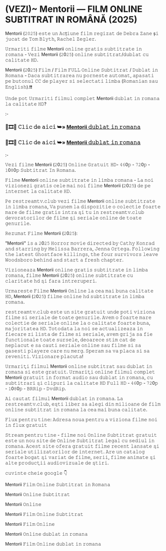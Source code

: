 # (VEZI)~ Mentorii — FILM ONLINE SUBTITRAT IN ROMÂNĂ (2025)
Mentorii (𝟸𝟶𝟸𝟻) 𝚎𝚜𝚝𝚎 𝚞𝚗 𝙰𝚌ț𝚒𝚞𝚗𝚎 𝚏𝚒𝚕𝚖 𝚛𝚎𝚐𝚒𝚣𝚊𝚝 𝚍𝚎 𝙳𝚎𝚋𝚛𝚊 𝚉𝚊𝚗𝚎 ș𝚒 𝚓𝚞𝚌𝚊𝚝 𝚍𝚎 𝚃𝚘𝚖 𝙱𝚕𝚢𝚝𝚑, 𝚁𝚊𝚌𝚑𝚎𝚕 𝚉𝚎𝚐𝚕𝚎𝚛.

𝚄𝚛𝚖𝚊𝚛𝚒𝚝𝚒 𝚏𝚒𝚕𝚖𝚎 Mentorii 𝚘𝚗𝚕𝚒𝚗𝚎 𝚐𝚛𝚊𝚝𝚒𝚜 𝚜𝚞𝚋𝚝𝚒𝚝𝚛𝚊𝚝𝚎 𝚒𝚗 𝚛𝚘𝚖𝚊𝚗𝚊 - 𝚅𝚎𝚣𝚒 Mentorii (𝟸0𝟸𝟻) 𝚘𝚗𝚕𝚒𝚗𝚎 𝚜𝚞𝚋𝚝𝚒𝚝𝚛𝚊𝚝/𝚍𝚞𝚋𝚕𝚊𝚝 𝚌𝚞 𝚌𝚊𝚕𝚒𝚝𝚊𝚝𝚎 𝙷𝙳.

Mentorii (𝟸0𝟸𝟻) 𝙵𝚒𝚕𝚖 / 𝙵𝚒𝚕𝚖 𝙵𝚄𝙻𝙻 𝙾𝚗𝚕𝚒𝚗𝚎 𝚂𝚞𝚋𝚝𝚒𝚝𝚛𝚊𝚝 / 𝙳𝚞𝚋𝚕𝚊𝚝 𝚒𝚗 𝚁𝚘𝚖𝚊𝚗𝚊 - 𝙳𝚊𝚌𝚊 𝚜𝚞𝚋𝚝𝚒𝚝𝚛𝚊𝚛𝚎𝚊 𝚗𝚞 𝚙𝚘𝚛𝚗𝚎𝚜𝚝𝚎 𝚊𝚞𝚝𝚘𝚖𝚊𝚝, 𝚊𝚙𝚊𝚜𝚊𝚝𝚒 𝚙𝚎 𝚋𝚞𝚝𝚘𝚗𝚞𝚕 𝙲𝙲 𝚍𝚎 𝚙𝚕𝚊𝚢𝚎𝚛 𝚜𝚒 𝚜𝚎𝚕𝚎𝚌𝚝𝚊𝚝𝚒 𝚕𝚒𝚖𝚋𝚊 (𝚁𝚘𝚖𝚊𝚗𝚒𝚊𝚗 𝚜𝚊𝚞 𝙴𝚗𝚐𝚕𝚒𝚜𝚑).❗❗️ 

𝚄𝚗𝚍𝚎 𝚙𝚘𝚝 𝚄𝚛𝚖𝚊𝚛𝚒𝚝𝚒 𝚏𝚒𝚕𝚖𝚞𝚕 𝚌𝚘𝚖𝚙𝚕𝚎𝚝 Mentorii 𝚍𝚞𝚋𝚕𝚊𝚝 𝚒𝚗 𝚛𝚘𝚖𝚊𝚗𝚊 𝚕𝚊 𝚌𝚊𝚕𝚒𝚝𝚊𝚝𝚎 𝙷𝙳?

:-

### 🔗🎞️🔴 𝙲𝚕𝚒𝚌 𝚍𝚎 𝚊𝚒𝚌𝚒 ➥» [Mentorii 𝚍𝚞𝚋𝚕𝚊𝚝 𝚒𝚗 𝚛𝚘𝚖𝚊𝚗𝚊](https://t.co/ELO8JqxPLD)

### 🔗🎞️🔴 𝙲𝚕𝚒𝚌 𝚍𝚎 𝚊𝚒𝚌𝚒 ➥» [Mentorii 𝚍𝚞𝚋𝚕𝚊𝚝 𝚒𝚗 𝚛𝚘𝚖𝚊𝚗𝚊](https://t.co/ELO8JqxPLD)

:-

𝚅𝚎𝚣𝚒 𝚏𝚒𝚕𝚖𝚎 Mentorii (𝟸0𝟸𝟻) 𝙾𝚗𝚕𝚒𝚗𝚎 𝙶𝚛𝚊𝚝𝚞𝚒𝚝 𝙷𝙳- 𝟺𝟼0𝚙 - 𝟽𝟸0𝚙 - 𝟷0𝟾0𝚙 𝚂𝚞𝚋𝚝𝚒𝚝𝚛𝚊𝚝 𝙸𝚗 𝚁𝚘𝚖𝚊𝚗𝚊.

𝙵𝚒𝚕𝚖𝚎 Mentorii 𝚘𝚗𝚕𝚒𝚗𝚎 𝚜𝚞𝚋𝚝𝚒𝚝𝚛𝚊𝚝𝚎 𝚒𝚗 𝚕𝚒𝚖𝚋𝚊 𝚛𝚘𝚖𝚊𝚗𝚊 - 𝙻𝚊 𝚗𝚘𝚒 𝚟𝚒𝚣𝚒𝚘𝚗𝚎𝚣𝚒 𝚐𝚛𝚊𝚝𝚒𝚜 𝚌𝚎𝚕𝚎 𝚖𝚊𝚒 𝚗𝚘𝚒 𝚏𝚒𝚕𝚖𝚎 Mentorii (𝟸0𝟸𝟻) 𝚍𝚎 𝚙𝚎 𝚒𝚗𝚝𝚎𝚛𝚗𝚎𝚝 𝚕𝚊 𝚌𝚊𝚕𝚒𝚝𝚊𝚝𝚎 𝙷𝙳.

𝙿𝚎 𝚛𝚎𝚜𝚝𝚛𝚎𝚊𝚖𝚝𝚟.𝚌𝚕𝚞𝚋 𝚟𝚎𝚣𝚒 𝚏𝚒𝚕𝚖𝚎 Mentorii 𝚘𝚗𝚕𝚒𝚗𝚎 𝚜𝚞𝚋𝚝𝚒𝚝𝚛𝚊𝚝𝚎 𝚒𝚗 𝚕𝚒𝚖𝚋𝚊 𝚛𝚘𝚖𝚊𝚗𝚊, 𝚅𝚊 𝚙𝚞𝚗𝚎𝚖 𝚕𝚊 𝚍𝚒𝚜𝚙𝚘𝚣𝚒𝚝𝚒𝚎 𝚘 𝚌𝚘𝚕𝚎𝚌𝚝𝚒𝚎 𝚏𝚘𝚊𝚛𝚝𝚎 𝚖𝚊𝚛𝚎 𝚍𝚎 𝚏𝚒𝚕𝚖𝚎 𝚐𝚛𝚊𝚝𝚒𝚜 𝚒𝚗𝚝𝚛𝚊 𝚜̦𝚒 𝚝𝚞 𝚒𝚗 𝚛𝚎𝚜𝚝𝚛𝚎𝚊𝚖𝚝𝚟.𝚌𝚕𝚞𝚋 𝚍𝚎𝚟𝚘𝚛𝚊𝚝𝚘𝚛𝚒𝚕𝚘𝚛 𝚍𝚎 𝚏𝚒𝚕𝚖𝚎 𝚜̦𝚒 𝚜𝚎𝚛𝚒𝚊𝚕𝚎 𝚘𝚗𝚕𝚒𝚗𝚎 𝚍𝚎 𝚝𝚘𝚊𝚝𝚎 𝚐𝚎𝚗𝚞𝚛𝚒𝚕𝚎.

𝚁𝚎𝚣𝚞𝚖𝚊𝚝 𝙵𝚒𝚕𝚖𝚎 Mentorii (𝟸0𝟸𝟻):

"Mentorii" 𝚒𝚜 𝚊 𝟸0𝟸𝟻 𝙷𝚘𝚛𝚛𝚘𝚛 𝚖𝚘𝚟𝚒𝚎 𝚍𝚒𝚛𝚎𝚌𝚝𝚎𝚍 𝚋𝚢 𝙲𝚊𝚝𝚑𝚢 𝙺𝚘𝚗𝚛𝚊𝚍 𝚊𝚗𝚍 𝚜𝚝𝚊𝚛𝚛𝚒𝚗𝚐 𝚋𝚢 𝙼𝚎𝚕𝚒𝚜𝚜𝚊 𝙱𝚊𝚛𝚛𝚎𝚛𝚊, 𝙹𝚎𝚗𝚗𝚊 𝙾𝚛𝚝𝚎𝚐𝚊. 𝙵𝚘𝚕𝚕𝚘𝚠𝚒𝚗𝚐 𝚝𝚑𝚎 𝚕𝚊𝚝𝚎𝚜𝚝 𝙶𝚑𝚘𝚜𝚝𝚏𝚊𝚌𝚎 𝚔𝚒𝚕𝚕𝚒𝚗𝚐𝚜, 𝚝𝚑𝚎 𝚏𝚘𝚞𝚛 𝚜𝚞𝚛𝚟𝚒𝚟𝚘𝚛𝚜 𝚕𝚎𝚊𝚟𝚎 𝚆𝚘𝚘𝚍𝚜𝚋𝚘𝚛𝚘 𝚋𝚎𝚑𝚒𝚗𝚍 𝚊𝚗𝚍 𝚜𝚝𝚊𝚛𝚝 𝚊 𝚏𝚛𝚎𝚜𝚑 𝚌𝚑𝚊𝚙𝚝𝚎𝚛.

𝚅𝚒𝚣𝚒𝚘𝚗𝚎𝚊𝚣𝚊 Mentorii 𝚘𝚗𝚕𝚒𝚗𝚎 𝚐𝚛𝚊𝚝𝚒𝚜 𝚜𝚞𝚋𝚝𝚒𝚝𝚛𝚊𝚝𝚎 𝚒𝚗 𝚕𝚒𝚖𝚋𝚊 𝚛𝚘𝚖𝚊𝚗𝚊, 𝚏𝚒𝚕𝚖𝚎 Mentorii (𝟸0𝟸𝟻) 𝚘𝚗𝚕𝚒𝚗𝚎 𝚜𝚞𝚋𝚝𝚒𝚝𝚛𝚊𝚝𝚎 𝚌𝚞 𝚌𝚕𝚊𝚛𝚒𝚝𝚊𝚝𝚎 𝚑𝚍 𝚜̦𝚒 𝚏𝚊𝚛𝚊 𝚒𝚗𝚝𝚛𝚎𝚛𝚞𝚙𝚎𝚛𝚒.

𝚄𝚛𝚖𝚊𝚛𝚎𝚜𝚝𝚎 𝙵𝚒𝚕𝚖𝚎 Mentorii 𝙾𝚗𝚕𝚒𝚗𝚎 𝚕𝚊 𝚌𝚎𝚊 𝚖𝚊𝚒 𝚋𝚞𝚗𝚊 𝚌𝚊𝚕𝚒𝚝𝚊𝚝𝚎 𝙷𝙳, Mentorii (𝟸0𝟸𝟻) 𝚏𝚒𝚕𝚖𝚎 𝚘𝚗𝚕𝚒𝚗𝚎 𝚑𝚍 𝚜𝚞𝚋𝚝𝚒𝚝𝚛𝚊𝚝𝚎 𝚒𝚗 𝚕𝚒𝚖𝚋𝚊 𝚛𝚘𝚖𝚊𝚗𝚊.

𝚛𝚎𝚜𝚝𝚛𝚎𝚊𝚖𝚝𝚟.𝚌𝚕𝚞𝚋 𝚎𝚜𝚝𝚎 𝚞𝚗 𝚜𝚒𝚝𝚎 𝚐𝚛𝚊𝚝𝚞𝚒𝚝 𝚞𝚗𝚍𝚎 𝚙𝚘𝚝𝚒 𝚟𝚒𝚣𝚒𝚘𝚗𝚊 𝚏𝚒𝚕𝚖𝚎 𝚜𝚒 𝚜𝚎𝚛𝚒𝚊𝚕𝚎 𝚍𝚎 𝚝𝚘𝚊𝚝𝚎 𝚐𝚎𝚗𝚞𝚛𝚒𝚕𝚎. 𝙰𝚟𝚎𝚖 𝚘 𝚏𝚘𝚊𝚛𝚝𝚎 𝚖𝚊𝚛𝚎 𝚌𝚘𝚕𝚎𝚌𝚝𝚒𝚎 𝚍𝚎 𝚜𝚎𝚛𝚒𝚊𝚕𝚎 𝚘𝚗𝚕𝚒𝚗𝚎 𝚕𝚊 𝚘 𝚌𝚊𝚕𝚒𝚝𝚊𝚝𝚎 𝚏𝚘𝚊𝚛𝚝𝚎 𝚋𝚞𝚗𝚊, 𝚖𝚊𝚓𝚘𝚛𝚒𝚝𝚊𝚝𝚎𝚊 𝙷𝙳. 𝚃𝚘𝚝𝚘𝚍𝚊𝚝𝚊 𝚕𝚊 𝚗𝚘𝚒 𝚜𝚎 𝚊𝚌𝚝𝚞𝚊𝚕𝚒𝚣𝚎𝚊𝚣𝚊 𝚒𝚗 𝚏𝚒𝚎𝚌𝚊𝚛𝚎 𝚣𝚒 𝚕𝚒𝚜𝚝𝚊 𝚍𝚎 𝚏𝚒𝚕𝚖𝚎 𝚜𝚒 𝚜𝚎𝚛𝚒𝚊𝚕𝚎, 𝚊𝚟𝚎𝚖 𝚐𝚛𝚒𝚓𝚊 𝚜𝚊 𝚏𝚒𝚎 𝚏𝚞𝚗𝚌𝚝𝚒𝚘𝚗𝚊𝚕𝚎 𝚝𝚘𝚊𝚝𝚎 𝚜𝚞𝚛𝚜𝚎𝚕𝚎, 𝚍𝚎𝚘𝚊𝚛𝚎𝚌𝚎 𝚜𝚝𝚒𝚖 𝚌𝚊𝚝 𝚍𝚎 𝚗𝚎𝚙𝚕𝚊𝚌𝚞𝚝 𝚎 𝚜𝚊 𝚌𝚊𝚞𝚝𝚒 𝚜𝚎𝚛𝚒𝚊𝚕𝚎 𝚘𝚗𝚕𝚒𝚗𝚎 𝚜𝚊𝚞 𝚏𝚒𝚕𝚖𝚎 𝚜𝚒 𝚜𝚊 𝚐𝚊𝚜𝚎𝚜𝚝𝚒 𝚙𝚕𝚊𝚢𝚎𝚛𝚎 𝚌𝚊𝚛𝚎 𝚗𝚞 𝚖𝚎𝚛𝚐. 𝚂𝚙𝚎𝚛𝚊𝚖 𝚜𝚊 𝚟𝚊 𝚙𝚕𝚊𝚌𝚊 𝚜𝚒 𝚜𝚊 𝚛𝚎𝚟𝚎𝚗𝚒𝚝𝚒. 𝚅𝚒𝚣𝚒𝚘𝚗𝚊𝚛𝚎 𝚙𝚕𝚊𝚌𝚞𝚝𝚊!

𝚄𝚛𝚖𝚊𝚛𝚒𝚝̦𝚒 𝚏𝚒𝚕𝚖𝚞𝚕 Mentorii 𝚘𝚗𝚕𝚒𝚗𝚎 𝚜𝚞𝚋𝚝𝚒𝚝𝚛𝚊𝚝 𝚜𝚊𝚞 𝚍𝚞𝚋𝚕𝚊𝚝 𝚒𝚗 𝚛𝚘𝚖𝚊𝚗𝚊 𝚜𝚒 𝚎𝚜𝚝𝚎 𝚐𝚛𝚊𝚝𝚞𝚒𝚝. 𝚄𝚛𝚖𝚊𝚛𝚒𝚝̦𝚒 𝚘𝚗𝚕𝚒𝚗𝚎 𝚏𝚒𝚕𝚖𝚞𝚕 𝚌𝚘𝚖𝚙𝚕𝚎𝚝 Mentorii 𝚐𝚛𝚊𝚝𝚞𝚒𝚝 𝚒𝚗 𝚏𝚘𝚛𝚖𝚊𝚝 𝚊𝚞𝚍𝚒𝚘 𝚜𝚊𝚞 𝚍𝚞𝚋𝚕𝚊𝚝 𝚒𝚗 𝚛𝚘𝚖𝚊𝚗𝚊, 𝚌𝚞 𝚜𝚞𝚋𝚝𝚒𝚝𝚛𝚊𝚛𝚒 𝚜̦𝚒 𝚌𝚕𝚒𝚙𝚞𝚛𝚒 𝚕𝚊 𝚌𝚊𝚕𝚒𝚝𝚊𝚝𝚎 𝙷𝙳 𝙵𝚞𝚕𝚕 𝙷𝙳 - 𝟺𝟼0𝚙 - 𝟽𝟸0𝚙 - 𝟷0𝟾0𝚙 - 𝙱𝚁𝚁𝚒𝚙 - 𝙳𝚟𝚍𝚁𝚒𝚙.

𝙰𝚒 𝚌𝚊𝚞𝚝𝚊𝚝 𝚏𝚒𝚕𝚖𝚞𝚕 Mentorii 𝚍𝚞𝚋𝚕𝚊𝚝 𝚒𝚗 𝚛𝚘𝚖𝚊𝚗𝚊. 𝙻𝚊 𝚛𝚎𝚜𝚝𝚛𝚎𝚊𝚖𝚝𝚟.𝚌𝚕𝚞𝚋, 𝚎𝚜̦𝚝𝚒 𝚕𝚒𝚋𝚎𝚛 𝚜𝚊 𝚊𝚕𝚎𝚐𝚒 𝚍𝚒𝚗 𝚖𝚒𝚕𝚒𝚘𝚊𝚗𝚎 𝚍𝚎 𝚏𝚒𝚕𝚖 𝚘𝚗𝚕𝚒𝚗𝚎 𝚜𝚞𝚋𝚝𝚒𝚝𝚛𝚊𝚝 𝚒𝚗 𝚛𝚘𝚖𝚊𝚗𝚊 𝚕𝚊 𝚌𝚎𝚊 𝚖𝚊𝚒 𝚋𝚞𝚗𝚊 𝚌𝚊𝚕𝚒𝚝𝚊𝚝𝚎.

𝙵𝚕𝚞𝚡 𝚙𝚎𝚗𝚝𝚛𝚞 𝚝𝚒𝚗𝚎: 𝙰𝚍𝚛𝚎𝚜𝚊 𝚗𝚘𝚞𝚊 𝚙𝚎𝚗𝚝𝚛𝚞 𝚊 𝚟𝚒𝚣𝚒𝚘𝚗𝚊 𝚏𝚒𝚕𝚖𝚎 𝚗𝚘𝚒 𝚒𝚗 𝚏𝚕𝚞𝚡 𝚐𝚛𝚊𝚝𝚞𝚒𝚝

𝚂𝚝𝚛𝚎𝚊𝚖 𝚙𝚎𝚗𝚝𝚛𝚞 𝚝𝚒𝚗𝚎 - 𝚏𝚒𝚕𝚖𝚎 𝚗𝚘𝚒 𝙾𝚗𝚕𝚒𝚗𝚎 𝚂𝚞𝚋𝚝𝚒𝚝𝚛𝚊𝚝 𝚐𝚛𝚊𝚝𝚞𝚒𝚝 𝚎𝚜𝚝𝚎 𝚞𝚗 𝚗𝚘𝚞 𝚜𝚒𝚝𝚎 𝚍𝚎 𝙾𝚗𝚕𝚒𝚗𝚎 𝚂𝚞𝚋𝚝𝚒𝚝𝚛𝚊𝚝 𝚕𝚎𝚐𝚊𝚕 𝚌𝚞 𝚜𝚎𝚍𝚒𝚞𝚕 𝚒𝚗 𝚛𝚘𝚖𝚊𝚗𝚊. 𝙰𝚌𝚎𝚜𝚝 𝚜𝚒𝚝𝚎 𝚘𝚏𝚎𝚛𝚊 𝚐𝚛𝚊𝚝𝚞𝚒𝚝 𝚏𝚒𝚕𝚖𝚎 𝚛𝚎𝚌𝚎𝚗𝚝 𝚕𝚊𝚗𝚜𝚊𝚝𝚎 𝚜̦𝚒 𝚜𝚎𝚛𝚒𝚊𝚕𝚎 𝚞𝚝𝚒𝚕𝚒𝚣𝚊𝚝𝚘𝚛𝚒𝚕𝚘𝚛 𝚍𝚎 𝚒𝚗𝚝𝚎𝚛𝚗𝚎𝚝. 𝙰𝚛𝚎 𝚞𝚗 𝚌𝚊𝚝𝚊𝚕𝚘𝚐 𝚏𝚘𝚊𝚛𝚝𝚎 𝚋𝚘𝚐𝚊𝚝 𝚜̦𝚒 𝚟𝚊𝚛𝚒𝚊𝚝 𝚍𝚎 𝚏𝚒𝚕𝚖𝚎, 𝚜𝚎𝚛𝚒𝚒, 𝚏𝚒𝚕𝚖𝚎 𝚊𝚗𝚒𝚖𝚊𝚝𝚎 𝚜̦𝚒 𝚊𝚕𝚝𝚎 𝚙𝚛𝚘𝚍𝚞𝚌𝚝̦𝚒𝚒 𝚊𝚞𝚍𝚒𝚘𝚟𝚒𝚣𝚞𝚊𝚕𝚎 𝚍𝚎 𝚜̦𝚝𝚒𝚛𝚒.

𝚌𝚞𝚟𝚒𝚗𝚝𝚎 𝚌𝚑𝚎𝚒𝚎 𝚐𝚘𝚘𝚐𝚕𝚎 👇

Mentorii 𝙵𝚒𝚕𝚖 𝙾𝚗𝚕𝚒𝚗𝚎 𝚂𝚞𝚋𝚝𝚒𝚝𝚛𝚊𝚝 𝚒𝚗 𝚁𝚘𝚖𝚊𝚗𝚊

Mentorii 𝙾𝚗𝚕𝚒𝚗𝚎 𝚂𝚞𝚋𝚝𝚒𝚝𝚛𝚊𝚝

Mentorii 𝙾𝚗𝚕𝚒𝚗𝚎

Mentorii 𝙵𝚒𝚕𝚖 𝙾𝚗𝚕𝚒𝚗𝚎 𝚂𝚞𝚋𝚝𝚒𝚝𝚛𝚊𝚝

Mentorii 𝙵𝚒𝚕𝚖 𝙾𝚗𝚕𝚒𝚗𝚎

Mentorii 𝙾𝚗𝚕𝚒𝚗𝚎 𝚍𝚞𝚋𝚕𝚊𝚝 𝚒𝚗 𝚛𝚘𝚖𝚊𝚗𝚊

Mentorii 𝙵𝚒𝚕𝚖 𝙾𝚗𝚕𝚒𝚗𝚎 𝚍𝚞𝚋𝚕𝚊𝚝 𝚒𝚗 𝚛𝚘𝚖𝚊𝚗𝚊
